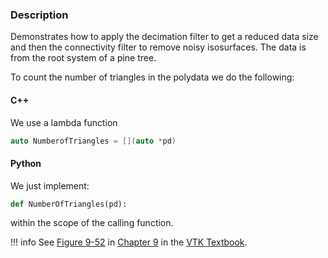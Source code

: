 ### Description

Demonstrates how to apply the decimation filter to get a reduced data size and then the connectivity filter to remove noisy isosurfaces. The data is from the root system of a pine tree.

To count the number of triangles in the polydata we do the following:

#### C++
We use a lambda function

``` c++
auto NumberofTriangles = [](auto *pd)
```

#### Python
We just implement:

``` python
def NumberOfTriangles(pd):
```

within the scope of the calling function.

!!! info
    See [Figure 9-52](../../../VTKBook/09Chapter9/#Figure%209-52b) in [Chapter 9](../../../VTKBook/09Chapter9) in the [VTK Textbook](../../../VTKBook/01Chapter1/).

